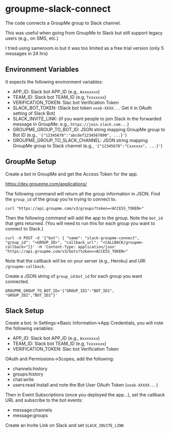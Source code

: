 # groupme-slack-connect

The code connects a GroupMe group to Slack channel.

This was useful when going from GroupMe to Slack but still support legacy users (e.g., on SMS, etc.)

I tried using sameroom.io but it was too limited as a free trial version (only 5 messages in 24 hrs)

## Environment Variables
It expects the following environment variables:
- APP_ID: Slack bot APP_ID (e.g., `Axxxxxxx`)
- TEAM_ID: Slack bot TEAM_ID (e.g, `Txxxxxxx`)
- VERIFICATION_TOKEN: Slac bot Verification Token
- SLACK_BOT_TOKEN: (Slack bot token `xoxb-XXXX...` Get it in OAuth setting of Slack Bot)
- SLACK_INVITE_LINK: (if you want people to join Slack in the forwarded message in GroupMe: e.g., `https://join.slack.com...`)
- GROUPME_GROUP_TO_BOT_ID: JSON string mapping GroupMe group to Bot ID (e.g., `'{"12345678":"abcdef1234567890", ...}'`)
- GROUPME_GROUP_TO_SLACK_CHANNEL: JSON string mapping GroupMe group to Slack channel (e.g., `'{"12345678":"Cxxxxxx", ...}'`)

## GroupMe Setup
Create a bot in GroupMe and get the Access Token for the app.

https://dev.groupme.com/applications/

The following command will return all the group information in JSON. Find the `group_id` of the group you're trying to connect to.
```
curl "https://api.groupme.com/v3/groups?token=<ACCESS_TOKEN>"
```

Then the following command will add the app to the group. Note the `bot_id` that gets returned. (You will need to run this for each group you want to connect to Slack.)
```
curl -X POST -d '{"bot": { "name": "slack-groupme-connect", "group_id": "<GROUP_ID>", "callback_url": "<CALLBACK/groupme-callback>"}}' -H 'Content-Type: application/json' "https://api.groupme.com/v3/bots?token=<ACCESS_TOKEN>"
```
Note that the callback will be on your server (e.g., Heroku) and URI `/groupme-callback`.

Create a JSON string of `group_id`:`bot_id` for each group you want connected.
```
GROUPME_GROUP_TO_BOT_ID='{"GROUP_ID1":"BOT_ID1", "GROUP_ID2","BOT_ID2"}'
```

## Slack Setup
Create a bot. In Settings->Basic Information->App Credentials, you will note the following variables:
- APP_ID: Slack bot APP_ID (e.g., `Axxxxxxx`)
- TEAM_ID: Slack bot TEAM_ID (e.g, `Txxxxxxx`)
- VERIFICATION_TOKEN: Slac bot Verification Token

OAuth and Permissions->Scopes, add the following:
- channels:history
- groups:history
- chat:write
- users:read
Install and note the Bot User OAuth Token (`xoxb-XXXXX...`)

Then in Event Subscriptions (once you deployed the app...), set the callback URL and subscribe to the bot events:
- message:channels
- message:groups

Create an Invite Link on Slack and set `SLACK_INVITE_LINK`